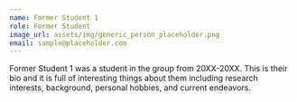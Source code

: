 ```yaml
---
name: Former Student 1
role: Former Student
image_url: assets/img/generic_person_placeholder.png
email: sample@placeholder.com
---
```

Former Student 1 was a student in the group from 20XX-20XX. This is their bio and it is full of interesting things about them including research interests, background, personal hobbies, and current endeavors.